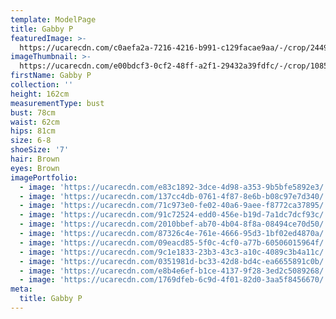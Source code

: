 ```yaml
---
template: ModelPage
title: Gabby P
featuredImage: >-
  https://ucarecdn.com/c0aefa2a-7216-4216-b991-c129facae9aa/-/crop/2449x820/0,0/-/preview/
imageThumbnail: >-
  https://ucarecdn.com/e00bdcf3-0cf2-48ff-a2f1-29432a39fdfc/-/crop/1085x1552/336,0/-/preview/
firstName: Gabby P
collection: ''
height: 162cm
measurementType: bust
bust: 78cm
waist: 62cm
hips: 81cm
size: 6-8
shoeSize: '7'
hair: Brown
eyes: Brown
imagePortfolio:
  - image: 'https://ucarecdn.com/e83c1892-3dce-4d98-a353-9b5bfe5892e3/'
  - image: 'https://ucarecdn.com/137cc4db-0761-4f87-8e6b-b08c97e7d340/'
  - image: 'https://ucarecdn.com/71c973e0-fe02-40a6-9aee-f8772ca37895/'
  - image: 'https://ucarecdn.com/91c72524-edd0-456e-b19d-7a1dc7dcf93c/'
  - image: 'https://ucarecdn.com/2010bbef-ab70-4b04-8f8a-08494ce70d50/'
  - image: 'https://ucarecdn.com/87326c4e-761e-4666-95d3-1bf02ed4870a/'
  - image: 'https://ucarecdn.com/09eacd85-5f0c-4cf0-a77b-60506015964f/'
  - image: 'https://ucarecdn.com/9c1e1833-23b3-43c3-a10c-4089c3b4a11c/'
  - image: 'https://ucarecdn.com/0351981d-bc33-42d8-bd4c-ea6655891c0b/'
  - image: 'https://ucarecdn.com/e8b4e6ef-b1ce-4137-9f28-3ed2c5089268/'
  - image: 'https://ucarecdn.com/1769dfeb-6c9d-4f01-82d0-3aa5f8456670/'
meta:
  title: Gabby P
---
```


